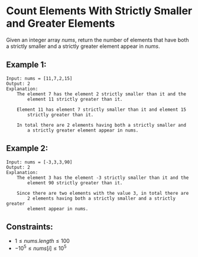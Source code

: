 # Count Elements With Strictly Smaller and Greater Elements

Given an integer array $nums$, return the number of elements that have both  
a strictly smaller and a strictly greater element appear in $nums$.

 

## Example 1:

    Input: nums = [11,7,2,15]
    Output: 2
    Explanation: 
        The element 7 has the element 2 strictly smaller than it and the 
            element 11 strictly greater than it.

        Element 11 has element 7 strictly smaller than it and element 15 
            strictly greater than it.

        In total there are 2 elements having both a strictly smaller and 
            a strictly greater element appear in nums.


## Example 2:

    Input: nums = [-3,3,3,90]
    Output: 2
    Explanation: 
        The element 3 has the element -3 strictly smaller than it and the 
            element 90 strictly greater than it.

        Since there are two elements with the value 3, in total there are 
            2 elements having both a strictly smaller and a strictly greater 
            element appear in nums.

        
 

## Constraints:

* $1 \le nums.length \le 100$
* $-10^5 \le nums[i] \le 10^5$

